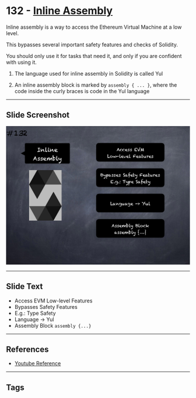 # 132 - [Inline Assembly](Inline%20Assembly.md)
Inline assembly is a way to access the Ethereum Virtual Machine at a low level. 

This bypasses several important safety features and checks of Solidity. 

You should only use it for tasks that need it, and only if you are confident with using it.

1. The language used for inline assembly in Solidity is called Yul
    
2. An inline assembly block is marked by `assembly { ... }`, where the code inside the curly braces is code in the Yul language

___
## Slide Screenshot
![132.png](../../images/solidity201/132.png)
___
## Slide Text
- Access EVM Low-level Features
- Bypasses Safety Features
- E.g.: Type Safety
- Language -> Yul
- Assembly Block `assembly {...}`
___
## References
- [Youtube Reference](https://youtu.be/TqMIbouwePE?t=1026)
___
## Tags